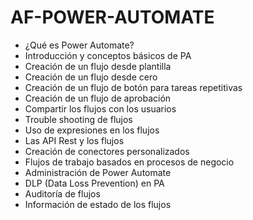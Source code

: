 # AF-POWER-AUTOMATE

- ¿Qué es Power Automate?
- Introducción y conceptos básicos de PA
- Creación de un flujo desde plantilla
- Creación de un flujo desde cero
- Creación de un flujo de botón para tareas repetitivas
- Creación de un flujo de aprobación
- Compartir los flujos con los usuarios
- Trouble shooting de flujos
- Uso de expresiones en los flujos
- Las API Rest y los flujos
- Creación de conectores personalizados
- Flujos de trabajo basados en procesos de negocio
- Administración de Power Automate
- DLP (Data Loss Prevention) en PA
- Auditoría de flujos
- Información de estado de los flujos

